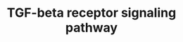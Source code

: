---
annotations:
- type: Pathway Ontology
  value: signaling pathway
authors:
- MaintBot
- MirellaKalafati
- Eweitz
description: ''
last-edited: 2021-05-15
organisms:
- Danio rerio
redirect_from:
- /index.php/Pathway:WP1367
- /instance/WP1367
schema-jsonld:
- '@context': https://schema.org/
  '@id': https://wikipathways.github.io/pathways/WP1367.html
  '@type': Dataset
  creator:
    '@type': Organization
    name: WikiPathways
  description: ''
  keywords:
  - TGFB1
  - LOC798222
  - CRI2
  - foxo5
  - prkcb1
  - ENG
  - atf2l
  - UBE2D1
  - LOC558054
  - cul1a
  - LOC564395
  - hoxd9a
  - snx6
  - map3k7
  - cdc27
  - zeb2a
  - LOC563719
  - cav1
  - acvrl1
  - wu:fi05d05
  - RBX1
  - runx2a
  - snx1
  - zgc:55886
  - cdc16
  - LOC100003514
  - map2k6
  - axin2
  - anapc5
  - LOC100006682
  - zgc:172209
  - zgc:153726
  - MYC
  - hspa8
  - CH211-127H20.1
  - smad3b
  - dcp1a
  - foxh1
  - ccnb2
  - tgfb2
  - ets1a
  - tgfbr2
  - ROCK1
  - kat2b
  - NFYB
  - LOC570542
  - ep300a
  - smad2
  - snx2
  - mef2a
  - tgif1
  - LOC571621
  - gipc1
  - LOC798352
  - CDKN1A
  - hgs
  - JUNB
  - ap2b1
  - axin1
  - zgc:152984
  - cdc2
  - LOC560032
  - sparc
  - lef1
  - camk2d2
  - nfyc
  - tp53
  - LOC557385
  - rb1
  - atf3
  - foxg1
  - tgfbr1b
  - camk2a
  - sb:cb458
  - zgc:101872
  - zgc:92354
  - LOC562862
  - prkar2aa
  - snx4
  - fzr1
  - FOXO1A
  - skia
  - YAP1
  - LOC556403
  - zgc:110180
  - zgc:56417
  - MAP2K3
  - LOC561059
  - eif3s2
  - SNIP1
  - jund
  - CDC25A
  - kpnb1
  - wwp1
  - fos
  - ppp2r2d
  - zfhx1
  - smurf2
  - ube2d2
  - tfdp2
  - ctnnb1
  - CH211-57G18.2
  - NFYA
  - SKP1A
  - cdk2
  - ctcf
  - PRKCD
  - strap
  - esr1
  - map3k7ip1
  - FKBP1A
  - pard3
  - cdc23
  - mef2cb
  - daxx
  - zgc:153624
  - Gene Symbol
  - LOC559111
  - BTRC
  - vdrb
  - ccnd1
  - sdc2
  - PIAS1
  - mapk14a
  - E2F5
  - TRAP1
  - ar
  - SUMO1
  - smad7
  - ccne
  - cops5
  - e2f4
  - hdac1
  - sp1
  - CH211-160M22.1
  - jun
  - rbl1
  - hnf4a
  - fnta
  - LOC793054
  - LOC100150936
  - ARRB2
  - pias2
  - CD44
  - pik3r2
  - ncoa1
  - snw1
  - CAMK2G
  - tgfb3
  - tp73
  - LOC557176
  - crebbpb
  license: CC0
  name: TGF-beta receptor signaling pathway
seo: CreativeWork
title: TGF-beta receptor signaling pathway
wpid: WP1367
---